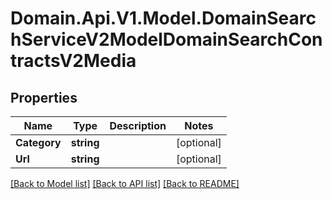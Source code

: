 # Domain.Api.V1.Model.DomainSearchServiceV2ModelDomainSearchContractsV2Media
## Properties

Name | Type | Description | Notes
------------ | ------------- | ------------- | -------------
**Category** | **string** |  | [optional] 
**Url** | **string** |  | [optional] 

[[Back to Model list]](../README.md#documentation-for-models) [[Back to API list]](../README.md#documentation-for-api-endpoints) [[Back to README]](../README.md)

